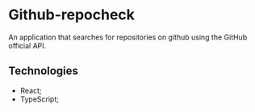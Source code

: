 # Github-repocheck
An application that searches for repositories on github using the GitHub official API.

## Technologies

- React;
- TypeScript;
